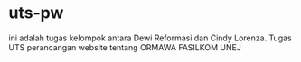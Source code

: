 # uts-pw
ini adalah tugas kelompok antara Dewi Reformasi dan Cindy Lorenza. Tugas UTS perancangan website tentang ORMAWA FASILKOM UNEJ 
